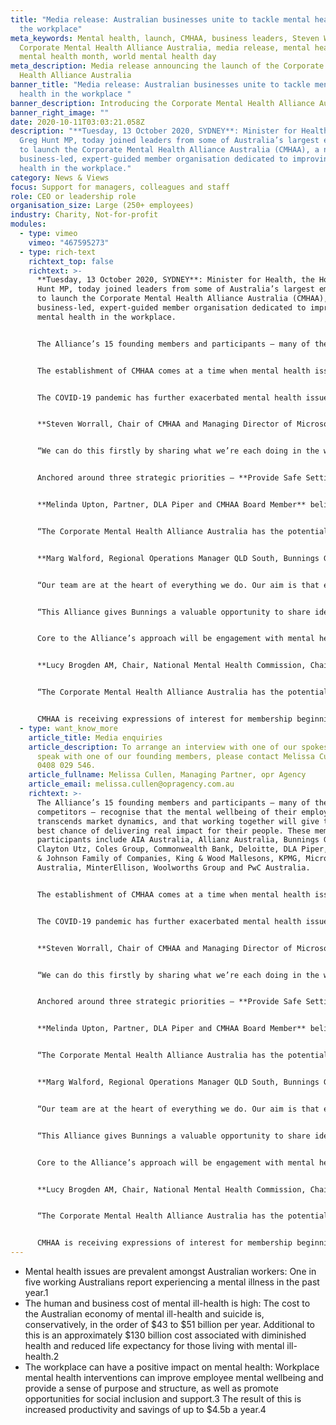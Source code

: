 ```yaml
---
title: "Media release: Australian businesses unite to tackle mental health in
  the workplace"
meta_keywords: Mental health, launch, CMHAA, business leaders, Steven Worrall,
  Corporate Mental Health Alliance Australia, media release, mental health week,
  mental health month, world mental health day
meta_description: Media release announcing the launch of the Corporate Mental
  Health Alliance Australia
banner_title: "Media release: Australian businesses unite to tackle mental
  health in the workplace "
banner_description: Introducing the Corporate Mental Health Alliance Australia
banner_right_image: ""
date: 2020-10-11T03:03:21.058Z
description: "**Tuesday, 13 October 2020, SYDNEY**: Minister for Health, the Hon
  Greg Hunt MP, today joined leaders from some of Australia’s largest employers
  to launch the Corporate Mental Health Alliance Australia (CMHAA), a new
  business-led, expert-guided member organisation dedicated to improving mental
  health in the workplace."
category: News & Views
focus: Support for managers, colleagues and staff
role: CEO or leadership role
organisation_size: Large (250+ employees)
industry: Charity, Not-for-profit
modules:
  - type: vimeo
    vimeo: "467595273"
  - type: rich-text
    richtext_top: false
    richtext: >-
      **Tuesday, 13 October 2020, SYDNEY**: Minister for Health, the Hon Greg
      Hunt MP, today joined leaders from some of Australia’s largest employers
      to launch the Corporate Mental Health Alliance Australia (CMHAA), a new
      business-led, expert-guided member organisation dedicated to improving
      mental health in the workplace.


      The Alliance’s 15 founding members and participants – many of them direct competitors – recognise that the mental wellbeing of their employees transcends market dynamics, and that working together will give them the best chance of delivering real impact for their people. These members and participants include AIA Australia, Allianz Australia, Bunnings Group, Clayton Utz, Coles Group, Commonwealth Bank, Deloitte, DLA Piper, Johnson & Johnson Family of Companies, King & Wood Mallesons, KPMG, Microsoft Australia, MinterEllison, Woolworths Group and PwC Australia.


      The establishment of CMHAA comes at a time when mental health issues in the workplace are increasing in prevalence. According to Safe Work Australia, more than 92% of work-related mental health condition claims can be attributed to work-related mental stress including work pressure, harassment or bullying, exposure to workplace violence and sexual or racial harassment.5


      The COVID-19 pandemic has further exacerbated mental health issues, with increased anxiety and uncertainty, self-isolation, family stress and financial hardship having a very real impact on quality of life. Further, lockdown restrictions and social isolation measures have changed the boundaries of the ‘workplace’ for millions of Australian workers and the demand for mental health services from employees is rising. Beyond Blue and Lifeline are already experiencing increases of around 30% in demand for their services.6,7


      **Steven Worrall, Chair of CMHAA and Managing Director of Microsoft Australia,** said now more than ever, businesses across the board need to come together and take collective responsibility for creating mentally healthy workplaces.


      “We can do this firstly by sharing what we’re each doing in the workplace to support our people’s mental health and wellbeing. None of us think we have all the answers, but we’re all doing lots of things, and in many cases, lots of really good things to support our people who are struggling with mental illness or anxiety. It’s on us as leaders to put mental health at the heart of the business agenda, and to bring our collective experience and resources to the attention of other businesses looking to make improvements in this area. We are an alliance for all businesses, large and small alike.”


      Anchored around three strategic priorities – **Provide Safe Settings**, **Empower Our Leaders**, and **Drive Lasting Change** – and with the support of mental health experts, CMHAA members will work together to find, test and deliver solutions that work for their people.


      **Melinda Upton, Partner, DLA Piper and CMHAA Board Member** believes positive change needs to be championed from the top to erode barriers and enable people to speak up without fear or stigma.


      “The Corporate Mental Health Alliance Australia has the potential to really accelerate a change in the way Australia approaches workplace mental health. Its reach extends not only to the workforces of its members, but also to the workforces of other companies and stakeholder groups that they interact with. The footprint that we can have across Australia is substantial.”


      **Marg Walford, Regional Operations Manager QLD South, Bunnings Group Limited,** has a clear view of the range of issues experienced by employees in the workplace.


      “Our team are at the heart of everything we do. Our aim is that every team member feels comfortable talking about mental health, is supported by their leaders and teammates and is aware and able to access the great resources we have available. This begins with equipping our leaders, at all levels, to provide ongoing support in a safe and purposeful working environment. We continually invest in our team’s training and resources to equip them with the necessary skills and tools to handle any given situation,” said Walford


      “This Alliance gives Bunnings a valuable opportunity to share ideas, collaborate and learn directly from other businesses wanting to make real progress on mental health in the workplace.


      Core to the Alliance’s approach will be engagement with mental health experts, to test the Alliance’s thinking and to come up with new ways as a community to raise the bar on workplace mental health.


      **Lucy Brogden AM, Chair, National Mental Health Commission, Chair, Mentally Healthy Workplace Alliance**, one of 15 members on CMHAA’s expert advisory group says there’s a growing awareness of the need for businesses to go beyond the “yoga and fruit bowl” approach to addressing mental health in the workplace. 


      “The Corporate Mental Health Alliance Australia has the potential to be a powerful voice for change on workplace mental health. It’s effectively an extensive network of mental health champions across some of our country’s largest employers, who are each saying in unison, *this is really important to us. We are committed to this. We are here to be a part of the change*,” said Brogden.


      CMHAA is receiving expressions of interest for membership beginning in 2021.
  - type: want_know_more
    article_title: Media enquiries
    article_description: To arrange an interview with one of our spokespeople, or to
      speak with one of our founding members, please contact Melissa Cullen on
      0408 029 546.
    article_fullname: Melissa Cullen, Managing Partner, opr Agency
    article_email: melissa.cullen@opragency.com.au
    richtext: >-
      The Alliance’s 15 founding members and participants – many of them direct
      competitors – recognise that the mental wellbeing of their employees
      transcends market dynamics, and that working together will give them the
      best chance of delivering real impact for their people. These members and
      participants include AIA Australia, Allianz Australia, Bunnings Group,
      Clayton Utz, Coles Group, Commonwealth Bank, Deloitte, DLA Piper, Johnson
      & Johnson Family of Companies, King & Wood Mallesons, KPMG, Microsoft
      Australia, MinterEllison, Woolworths Group and PwC Australia.


      The establishment of CMHAA comes at a time when mental health issues in the workplace are increasing in prevalence. According to Safe Work Australia, more than 92% of work-related mental health condition claims can be attributed to work-related mental stress including work pressure, harassment or bullying, exposure to workplace violence and sexual or racial harassment.5


      The COVID-19 pandemic has further exacerbated mental health issues, with increased anxiety and uncertainty, self-isolation, family stress and financial hardship having a very real impact on quality of life. Further, lockdown restrictions and social isolation measures have changed the boundaries of the ‘workplace’ for millions of Australian workers and the demand for mental health services from employees is rising. Beyond Blue and Lifeline are already experiencing increases of around 30% in demand for their services.6,7


      **Steven Worrall, Chair of CMHAA and Managing Director of Microsoft Australia,** said now more than ever, businesses across the board need to come together and take collective responsibility for creating mentally healthy workplaces.


      “We can do this firstly by sharing what we’re each doing in the workplace to support our people’s mental health and wellbeing. None of us think we have all the answers, but we’re all doing lots of things, and in many cases, lots of really good things to support our people who are struggling with mental illness or anxiety. It’s on us as leaders to put mental health at the heart of the business agenda, and to bring our collective experience and resources to the attention of other businesses looking to make improvements in this area. We are an alliance for all businesses, large and small alike.”


      Anchored around three strategic priorities – **Provide Safe Settings**, **Empower Our Leaders**, and **Drive Lasting Change** – and with the support of mental health experts, CMHAA members will work together to find, test and deliver solutions that work for their people.


      **Melinda Upton, Partner, DLA Piper and CMHAA Board Member** believes positive change needs to be championed from the top to erode barriers and enable people to speak up without fear or stigma.


      “The Corporate Mental Health Alliance Australia has the potential to really accelerate a change in the way Australia approaches workplace mental health. Its reach extends not only to the workforces of its members, but also to the workforces of other companies and stakeholder groups that they interact with. The footprint that we can have across Australia is substantial.”


      **Marg Walford, Regional Operations Manager QLD South, Bunnings Group Limited,** has a clear view of the range of issues experienced by employees in the workplace.


      “Our team are at the heart of everything we do. Our aim is that every team member feels comfortable talking about mental health, is supported by their leaders and teammates and is aware and able to access the great resources we have available. This begins with equipping our leaders, at all levels, to provide ongoing support in a safe and purposeful working environment. We continually invest in our team’s training and resources to equip them with the necessary skills and tools to handle any given situation,” said Walford


      “This Alliance gives Bunnings a valuable opportunity to share ideas, collaborate and learn directly from other businesses wanting to make real progress on mental health in the workplace.


      Core to the Alliance’s approach will be engagement with mental health experts, to test the Alliance’s thinking and to come up with new ways as a community to raise the bar on workplace mental health.


      **Lucy Brogden AM, Chair, National Mental Health Commission, Chair, Mentally Healthy Workplace Alliance**, one of 15 members on CMHAA’s expert advisory group says there’s a growing awareness of the need for businesses to go beyond the “yoga and fruit bowl” approach to addressing mental health in the workplace. 


      “The Corporate Mental Health Alliance Australia has the potential to be a powerful voice for change on workplace mental health. It’s effectively an extensive network of mental health champions across some of our country’s largest employers, who are each saying in unison, *this is really important to us. We are committed to this. We are here to be a part of the change*,” said Brogden.


      CMHAA is receiving expressions of interest for membership beginning in 2021.
---
```

* Mental health issues are prevalent amongst Australian workers: One in five working Australians report experiencing a mental illness in the past year.1 
* The human and business cost of mental ill-health is high: The cost to the Australian economy of mental ill-health and suicide is, conservatively, in the order of $43 to $51 billion per year. Additional to this is an approximately $130 billion cost associated with diminished health and reduced life expectancy for those living with mental ill-health.2
* The workplace can have a positive impact on mental health: Workplace mental health interventions can improve employee mental wellbeing and provide a sense of purpose and structure, as well as promote opportunities for social inclusion and support.3 The result of this is increased productivity and savings of up to $4.5b a year.4